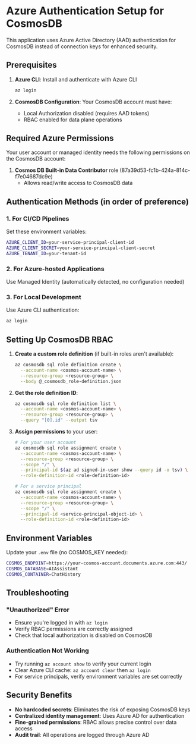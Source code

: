 # Azure Authentication Setup for CosmosDB

This application uses Azure Active Directory (AAD) authentication for CosmosDB instead of connection keys for enhanced security.

## Prerequisites

1. **Azure CLI**: Install and authenticate with Azure CLI
   ```bash
   az login
   ```

2. **CosmosDB Configuration**: Your CosmosDB account must have:
   - Local Authorization disabled (requires AAD tokens)
   - RBAC enabled for data plane operations

## Required Azure Permissions

Your user account or managed identity needs the following permissions on the CosmosDB account:

1. **Cosmos DB Built-in Data Contributor** role (87a39d53-fc1b-424a-814c-f7e04687dc9e)
   - Allows read/write access to CosmosDB data

## Authentication Methods (in order of preference)

### 1. For CI/CD Pipelines
Set these environment variables:
```bash
AZURE_CLIENT_ID=your-service-principal-client-id
AZURE_CLIENT_SECRET=your-service-principal-client-secret
AZURE_TENANT_ID=your-tenant-id
```

### 2. For Azure-hosted Applications
Use Managed Identity (automatically detected, no configuration needed)

### 3. For Local Development
Use Azure CLI authentication:
```bash
az login
```

## Setting Up CosmosDB RBAC

1. **Create a custom role definition** (if built-in roles aren't available):
   ```bash
   az cosmosdb sql role definition create \
     --account-name <cosmos-account-name> \
     --resource-group <resource-group> \
     --body @_cosmosdb_role-definition.json
   ```

2. **Get the role definition ID**:
   ```bash
   az cosmosdb sql role definition list \
     --account-name <cosmos-account-name> \
     --resource-group <resource-group> \
     --query "[0].id" --output tsv
   ```

3. **Assign permissions** to your user:
   ```bash
   # For your user account
   az cosmosdb sql role assignment create \
     --account-name <cosmos-account-name> \
     --resource-group <resource-group> \
     --scope "/" \
     --principal-id $(az ad signed-in-user show --query id -o tsv) \
     --role-definition-id <role-definition-id>

   # For a service principal
   az cosmosdb sql role assignment create \
     --account-name <cosmos-account-name> \
     --resource-group <resource-group> \
     --scope "/" \
     --principal-id <service-principal-object-id> \
     --role-definition-id <role-definition-id>
   ```

## Environment Variables

Update your `.env` file (no COSMOS_KEY needed):
```bash
COSMOS_ENDPOINT=https://your-cosmos-account.documents.azure.com:443/
COSMOS_DATABASE=AIAssistant
COSMOS_CONTAINER=ChatHistory
```

## Troubleshooting

### "Unauthorized" Error
- Ensure you're logged in with `az login`
- Verify RBAC permissions are correctly assigned
- Check that local authorization is disabled on CosmosDB

### Authentication Not Working
- Try running `az account show` to verify your current login
- Clear Azure CLI cache: `az account clear` then `az login`
- For service principals, verify environment variables are set correctly

## Security Benefits

- **No hardcoded secrets**: Eliminates the risk of exposing CosmosDB keys
- **Centralized identity management**: Uses Azure AD for authentication
- **Fine-grained permissions**: RBAC allows precise control over data access
- **Audit trail**: All operations are logged through Azure AD

